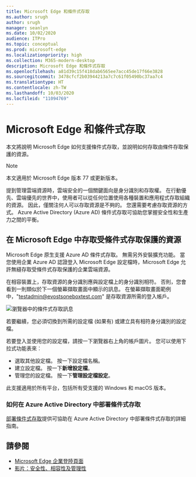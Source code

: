 ```yaml
---
title: Microsoft Edge 和條件式存取
ms.author: srugh
author: srugh
manager: seanlyn
ms.date: 10/02/2020
audience: ITPro
ms.topic: conceptual
ms.prod: microsoft-edge
ms.localizationpriority: high
ms.collection: M365-modern-desktop
description: Microsoft Edge 和條件式存取
ms.openlocfilehash: a81d39c15f418dab6565ee7acc45de17f66e3828
ms.sourcegitcommit: 3478cfcf2b03944213a7c7c61f05490bc37aa7c4
ms.translationtype: HT
ms.contentlocale: zh-TW
ms.lasthandoff: 10/03/2020
ms.locfileid: "11094769"
---
```

# Microsoft Edge 和條件式存取
  
本文將說明 Microsoft Edge 如何支援條件式存取，並說明如何存取由條件存取保護的資源。

> [!NOTE]
> 本文適用於 Microsoft Edge 版本 77 或更新版本。

提到管理雲端資源時，雲端安全的一個關鍵面向是身分識別和存取權。 在行動優先、雲端優先的世界中，使用者可以從任何位置使用各種裝置和應用程式存取組織的資源。 因此，僅關注何人可以存取資源是不夠的。 您還需要考慮存取資源的方式。 Azure Active Directory (Azure AD) 條件式存取可協助您掌握安全性和生產力之間的平衡。

## 在 Microsoft Edge 中存取受條件式存取保護的資源

Microsoft Edge 原生支援 Azure AD 條件式存取。 無需另外安裝擴充功能。 當您使用企業 Azure AD 認證登入 Microsoft Edge 設定檔時，Microsoft Edge 允許無縫存取受條件式存取保護的企業雲端資源。

在相容裝置上，存取資源的身分識別應與設定檔上的身分識別相符。  否則，您會看到一則類似於下一個螢幕擷取畫面中顯示的訊息。 在螢幕擷取畫面範例中，"testadmin@evostsoneboxtest.com" 是存取資源所需的登入帳戶。

![瀏覽器中的條件式存取訊息](./media/edge-security/microsoft-edge-security-conditional-access.png)

若要繼續，您必須切換到所需的設定檔 (如果有) 或建立具有相符身分識別的設定檔。

若要登入並使用您的設定檔，請按一下瀏覽器右上角的帳戶圖片。 您可以使用下拉式功能表來︰

- 選取其他設定檔。 按一下設定檔名稱。
- 建立設定檔。 按一下**新增設定檔**。
- 管理您的設定檔。 按一下**管理設定檔設定**。

此支援適用於所有平台，包括所有受支援的 Windows 和 macOS 版本。

### 如何在 Azure Active Directory 中部署條件式存取

[部署條件式存取](https://docs.microsoft.com/azure/active-directory/conditional-access/plan-conditional-access)提供可協助在 Azure Active Directory 中部署條件式存取的詳細指南。

## 請參閱

- [Microsoft Edge 企業登陸頁面](https://aka.ms/EdgeEnterprise)
- [影片：安全性、相容性及管理性](/microsoft-edge-video-security-compatibility-manageability.md)
